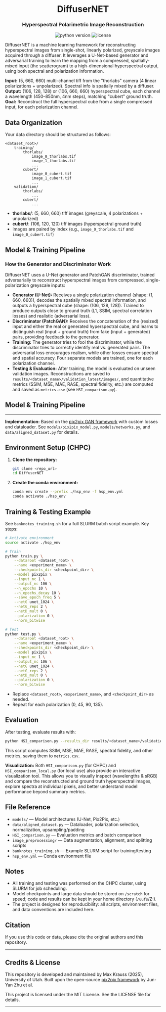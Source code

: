 <div align="center">
    <h1>DiffuserNET</h1>
    <h3>Hyperspectral Polarimetric Image Reconstruction</h3>
    <img src="https://img.shields.io/badge/python-3.11-blue" alt="python version">
    <img src="https://img.shields.io/badge/License-MIT-green" alt="license">
</div>



DiffuserNET is a machine learning framework for reconstructing hyperspectral images from single-shot, linearly polarized, greyscale images acquired through a diffuser. It leverages a U-Net-based generator and adversarial training to learn the mapping from a compressed, spatially-mixed input (the scatterogram) to a high-dimensional hyperspectral output, using both spectral and polarization information.


**Input:** (5, 660, 660) multi-channel tiff from the "thorlabs" camera (4 linear polarizations + unpolarized). Spectral info is spatially mixed by a diffuser.
**Output:** (106, 128, 128) or (106, 660, 660) hyperspectral cube, each channel a wavelength (450–850nm, 4nm steps), matching "cubert" ground truth.
**Goal:** Reconstruct the full hyperspectral cube from a single compressed input, for each polarization channel.


## Data Organization

Your data directory should be structured as follows:

```
<dataset_root>/
    training/
        thorlabs/
            image_0_thorlabs.tif
            image_1_thorlabs.tif
            ...
        cubert/
            image_0_cubert.tif
            image_1_cubert.tif
            ...
    validation/
        thorlabs/
            ...
        cubert/
            ...
```

- **thorlabs/**: (5, 660, 660) tiff images (greyscale, 4 polarizations + unpolarized)
- **cubert/**: (106, 120, 120) tiff images (hyperspectral ground truth)
- Images are paired by index (e.g., `image_0_thorlabs.tif` and `image_0_cubert.tif`)


## Model & Training Pipeline

### How the Generator and Discriminator Work

DiffuserNET uses a U-Net generator and PatchGAN discriminator, trained adversarially to reconstruct hyperspectral images from compressed, single-polarization greyscale inputs:

- **Generator (U-Net):** Receives a single polarization channel (shape: (1, 660, 660)), decodes the spatially mixed spectral information, and outputs a hyperspectral cube (shape: (106, 128, 128)). Trained to produce outputs close to ground truth (L1, SSIM, spectral correlation losses) and realistic (adversarial loss).
- **Discriminator (PatchGAN):** Receives the concatenation of the (resized) input and either the real or generated hyperspectral cube, and learns to distinguish real (input + ground truth) from fake (input + generated) pairs, providing feedback to the generator.
- **Training:** The generator tries to fool the discriminator, while the discriminator tries to correctly identify real vs. generated pairs. The adversarial loss encourages realism, while other losses ensure spectral and spatial accuracy. Four separate models are trained, one for each polarization channel.
- **Testing & Evaluation:** After training, the model is evaluated on unseen validation images. Reconstructions are saved to `results/<dataset_name>/validation_latest/images/`, and quantitative metrics (SSIM, MSE, MAE, RASE, spectral fidelity, etc.) are computed and saved as `metrics.csv` (see `HSI_comparison.py`).

## Model & Training Pipeline


---
**Implementation:** Based on the [pix2pix GAN framework](https://github.com/junyanz/pytorch-CycleGAN-and-pix2pix) with custom losses and dataloader. See `models/pix2pix_model.py`, `models/networks.py`, and `data/aligned_dataset.py` for details.


## Environment Setup (CHPC)

1. **Clone the repository:**
   ```bash
   git clone <repo_url>
   cd DiffuserNET
   ```
2. **Create the conda environment:**
   ```bash
   conda env create --prefix ./hsp_env -f hsp_env.yml
   conda activate ./hsp_env
   ```

## Training & Testing Example

See `banknotes_training.sh` for a full SLURM batch script example. Key steps:

```bash
# Activate environment
source activate ./hsp_env

# Train
python train.py \
    --dataroot <dataset_root> \
    --name <experiment_name> \
    --checkpoints_dir <checkpoint_dir> \
    --model pix2pix \
    --input_nc 1 \
    --output_nc 106 \
    --n_epochs 10 \
    --n_epochs_decay 10 \
    --save_epoch_freq 5 \
    --netG unet_1024 \
    --netG_reps 2 \
    --netD_mult 0 \
    --polarization 0 \
    --norm_bitwise

# Test
python test.py \
    --dataroot <dataset_root> \
    --name <experiment_name> \
    --checkpoints_dir <checkpoint_dir> \
    --model pix2pix \
    --input_nc 1 \
    --output_nc 106 \
    --netG unet_1024 \
    --netG_reps 2 \
    --netD_mult 0 \
    --polarization 0 \
    --norm_bitwise
```

- Replace `<dataset_root>`, `<experiment_name>`, and `<checkpoint_dir>` as needed.
- Repeat for each polarization (0, 45, 90, 135).


## Evaluation

After testing, evaluate results with:
```bash
python HSI_comparison.py --results_dir results/<dataset_name>/validation_latest/images
```
This script computes SSIM, MSE, MAE, RASE, spectral fidelity, and other metrics, saving them to `metrics.csv`.

**Visualization:**
Both `HSI_comparison.py` (for CHPC) and `HSI_comparison_local.py` (for local use) also provide an interactive visualization tool. This allows you to visually inspect (wavelengths & sRGB) and compare the reconstructed and ground truth hyperspectral images, explore spectra at individual pixels, and better understand model performance beyond summary metrics.


## File Reference

- `models/` — Model architectures (U-Net, Pix2Pix, etc.)
- `data/aligned_dataset.py` — Dataloader, polarization selection, normalization, upsampling/padding
- `HSI_comparison.py` — Evaluation metrics and batch comparison
- `image_preprocessing/` — Data augmentation, alignment, and splitting scripts
- `banknotes_training.sh` — Example SLURM script for training/testing
- `hsp_env.yml` — Conda environment file


## Notes
- All training and testing was performed on the CHPC cluster, using SLURM for job scheduling.
- Model checkpoints and large data should be stored on `/scratch` for speed; code and results can be kept in your home directory (`/uufs`/Z:).
- The project is designed for reproducibility: all scripts, environment files, and data conventions are included here.


## Citation
If you use this code or data, please cite the original authors and this repository.

---

## Credits & License

This repository is developed and maintained by Max Krauss (2025), University of Utah. Built upon the open-source [pix2pix framework](https://github.com/junyanz/pytorch-CycleGAN-and-pix2pix) by Jun-Yan Zhu et al.

This project is licensed under the MIT License. See the LICENSE file for details.

---


